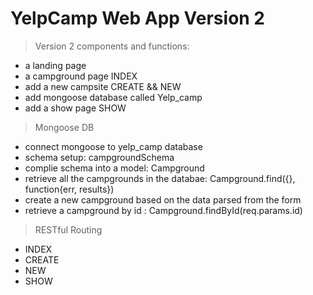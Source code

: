 # YelpCamp Web App Version 2

> Version 2 components and functions:

- a landing page
- a campground page  						INDEX
- add a new campsite 						CREATE && NEW
- add mongoose database called Yelp_camp	
- add a show page 						 	SHOW

> Mongoose DB 

- connect mongoose to yelp_camp database
- schema setup: campgroundSchema
- complie schema into a model: Campground
- retrieve all the campgrounds in the databae: Campground.find({}, function{err, results})
- create a new campground based on the data parsed from the form
- retrieve a campground by id : Campground.findById(req.params.id)

> RESTful Routing
- INDEX
- CREATE
- NEW
- SHOW